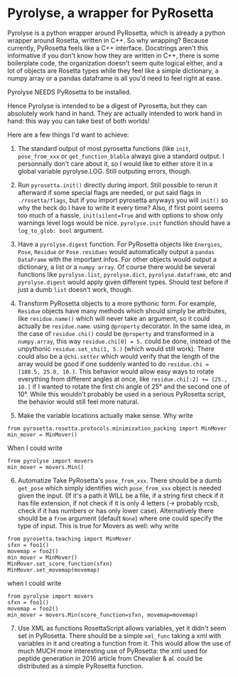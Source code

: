 # Pyrolyse, a wrapper for PyRosetta

Pyrolyse is a python wrapper around PyRosetta, which is already a python
wrapper around Rosetta, written in C++.
So why wrapping? Because currently, PyRosetta feels like a C++ interface.
Docstrings aren't this informative if you don't know how they are written
in C++, there is some boilerplate code, the organization doesn't seem
quite logical either, and a lot of objects are Rosetta types while they
feel like a simple dictionary, a numpy array or a pandas dataframe is
all you'd need to feel right at ease.

Pyrolyse NEEDS PyRosetta to be installed.

Hence Pyrolyse is intended to be a digest of Pyrosetta, but they can
absolutely work hand in hand. They are actually intended to work hand
in hand: this way you can take best of both worlds!

Here are a few things I'd want to achieve:

1. The standard output of most pyrosetta functions (like `init`,
`pose_from_xxx` or `get_function_blabla` always give a standard output.
I personnally don't care about it, so I would like to either store it
in a global variable pyrolyse.LOG. Still outputing errors, though.

2. Run `pyrosetta.init()` directly during import. Still possible to rerun
it afterward if some special flags are needed, or put said flags in
`./rosetta/flags`, but if you import pyrosetta anyways you will `init()`
so why the heck do I have to write it every time?
Also, if first point seems too much of a hassle, `init(silent=True` and with
options to show only warnings level logs would be nice.
`pyrolyse.init` function should have a `log_to_glob: bool` argument.

3. Have a `pyrolyse.digest` function. For PyRosetta objects like
`Energies`, `Pose`, `Residue` or `Pose.residues` would automatically
output a `pandas DataFrame` with the important infos. For other objects
would output a dictionary, a list or a `numpy array`. Of course there
would be several functions like `pyrolyse.list`, `pyrolyse.dict`,
`pyrolyse.dataframe`, etc and `pyrolyse.digest` would apply given
different types. Should test before if just a dumb `list` doesn't work, though.

4. Transform PyRosetta objects to a more pythonic form.
For example, `Residue` objects have many methods which should simply be
attributes, like `residue.name()` which will never take an argument,
so it could actually be `residue.name`. using `@property` decorator.
In the same idea, in the case of `residue.chi()` could be `@property` and
transformed in a `numpy.array`, this way `residue.chi[0] = 5.` could be
done, instead of the unpythonic `residue.set_chi(1, 5.)` (which
would still work). There could also be a `@chi.setter` which would verify
that the length of the array would be good if one suddenly wanted to do
`residue.chi = [180.5, 25.0, 10.]`. This behavior would allow easy
ways to rotate everything from different angles at once, like
`residue.chi[:2] += [25., 10.]` if I wanted to rotate the first chi angle
of 25° and the second one of 10°. While this wouldn't probably be used in
a serious PyRosetta script, the behavior would still feel more natural.

5. Make the variable locations actually make sense.
Why write
```
from pyrosetta.rosetta.protocols.minimization_packing import MinMover
min_mover = MinMover()
```
When I could write
```
from pyrolyse import movers
min_mover = movers.Min()
```

6. Automatize
Take PyRosetta's `pose_from_xxx`. There should be a dumb `get_pose` which
simply identifies wich `pose_from_xxx` object is needed given the input.
(If it's a path it WILL be a file, if a string first check if it has file
extension, if not check if it is only 4 letters (-> probably rcsb, check if
it has numbers or has only lower case). Alternatively there should be a
`from` argument (default `None`) where one could specify the type of input.
This is true for Movers as well: why write
```
from pyrosetta.teaching import MinMover
sfxn = foo1()
movemap = foo2()
min_mover = MinMover()
MinMover.set_score_function(sfxn)
MinMover.set_movemap(movemap)
```
when I could write
```
from pyrolyse import movers
sfxn = foo1()
movemap = foo2()
min_mover = movers.Min(score_function=sfxn, movemap=movemap)
```

7. Use XML as functions
RosettaScript allows variables, yet it didn't seem set in PyRosetta.
There should be a simple `xml_func` taking a xml with variables in it
and creating a function from it. This would allow the use of much MUCH more
interesting use of PyRosetta: the xml used for peptide generation in 2016 article
from Chevalier & al. could be distributed as a simple PyRosetta function.
